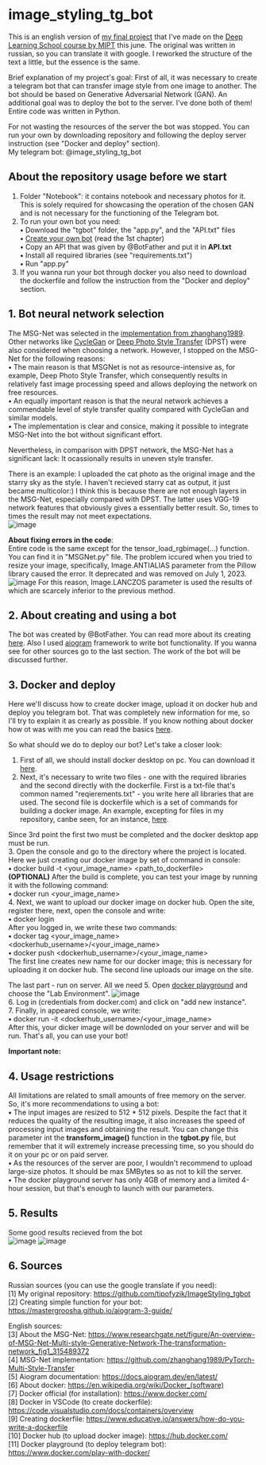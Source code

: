 # image_styling_tg_bot

This is an english version of [my final project](https://github.com/tipofyzik/ImageStyling_tgbot) that I've made on the [Deep Learning School course by MIPT](https://dls.samcs.ru/en/dls) this june. The original was written in russian, so you can translate it with google. I reworked the structure of the text a little, but the essence is the same.

Brief explanation of my project's goal: First of all, it was necessary to create a telegram bot that can transfer image style from one image to another. The bot should be based on Generative Adversarial Network (GAN). An additional goal was to deploy the bot to the server. I've done both of them! Entire code was written in Python.

For not wasting the resources of the server the bot was stopped. You can run your own by downloading repository and following the deploy server instruction (see "Docker and deploy" section).  
My telegram bot: @image_styling_tg_bot

## About the repository usage before we start
  1. Folder "Notebook": it contains notebook and necessary photos for it. This is solely required for showcasing the operation of the chosen GAN and is not necessary for the functioning of the Telegram bot.
  2. To run your own bot you need:  
     **•** Download the "tgbot" folder, the "app.py", and the "API.txt" files  
     **•** [Create your own bot](https://sendpulse.com/knowledge-base/chatbot/telegram/create-telegram-chatbot#create-bot) (read the 1st chapter)  
     **•** Copy an API that was given by @BotFather and put it in **API.txt**    
     **•** Install all required libraries (see "requirements.txt")  
     **•** Run "app.py"
  3. If you wanna run your bot through docker you also need to download the dockerfile and follow the instruction from the "Docker and deploy" section.

## 1. Bot neural network selection
  The MSG-Net was selected in the [implementation from zhanghang1989](https://github.com/zhanghang1989/PyTorch-Multi-Style-Transfer). Other networks like [CycleGan](https://github.com/junyanz/pytorch-CycleGAN-and-pix2pix) or [Deep Photo Style Transfer](https://github.com/ray075hl/DeepPhotoStyle_pytorch) (DPST) were also considered when choosing a network. However, I stopped on the MSG-Net for the following reasons:    
  **•** The main reason is that MSGNet is not as resource-intensive as, for example, Deep Photo Style Transfer, which consequently results in relatively fast image processing speed and allows deploying the network on free resources.  
  **•** An equally important reason is that the neural network achieves a commendable level of style transfer quality compared with CycleGan and similar models.  
  **•** The implementation is clear and consice, making it possible to integrate MSG-Net into the bot without significant effort. 

Nevertheless, in comparison with DPST network, the MSG-Net has a significant lack: It ocassionally results in uneven style transfer. 

There is an example: I uploaded the cat photo as the original image and the starry sky as the style. I haven't recieved starry cat as output, it just became multicolor:) I think this is because there are not enough layers in the MSG-Net, especially compared with DPST. The latter uses VGG-19 network features that obviously gives a essentially better result. So, times to times the result may not meet expectations.  
![image](https://github.com/tipofyzik/image_styling_tg_bot/assets/84290230/40c644fa-febd-42f7-9d7c-ba3768a0e398)

**About fixing errors in the code**:  
Entire code is the same except for the tensor_load_rgbimage(...) function. You can find it in "MSGNet.py" file. The problem iccured when you tried to resize your image, specifically, Image.ANTIALIAS parameter from the Pillow library caused the error. It deprecated and was removed on July 1, 2023.
![image](https://github.com/tipofyzik/image_styling_tg_bot/assets/84290230/e7456cb9-fd16-4c0f-a534-ccbb6a81c5ba)
For this reason, Image.LANCZOS parameter is used the results of which are scarcely inferior to the previous method.

## 2. About creating and using a bot
The bot was created by @BotFather. You can read more about its creating [here](https://sendpulse.com/knowledge-base/chatbot/telegram/create-telegram-chatbot#create-bot). Also I used [aiogram](https://docs.aiogram.dev/en/latest/) framework to write bot functionality. If you wanna see for other sources go to the last section. The work of the bot will be discussed further.



## 3. Docker and deploy
Here we'll discuss how to create docker image, upload it on docker hub and deploy you telegram bot. That was completely new information for me, so I'll try to explain it as crearly as possible. If you know nothing about docker how ot was with me you can read the basics [here](https://en.wikipedia.org/wiki/Docker_(software)). 

So what should we do to deploy our bot? Let's take a closer look:
1. First of all, we should install docker desktop on pc. You can download it [here](https://www.docker.com/).  
2. Next, it's necessary to write two files - one with the required libraries and the second directly with the dockerfile. First is a txt-file that's common named  "reqierements.txt" - you write here all libraries that are used. The second file is dockerfile which is a set of commands for building a docker image. An example, excepting for files in my repository, canbe seen, for an instance, [here](https://www.educative.io/answers/how-do-you-write-a-dockerfile).

Since 3rd point the first two must be completed and the docker desktop app must be run.  
3. Open the console and go to the directory where the project is located. Here we just creating our docker image by set of command in console:  
**•** docker build -t <your_image_name> <path_to_dockerfile>  
**(OPTIONAL)** After the build is complete, you can test your image by running it with the following command:  
**•** docker run <your_image_name>  
4. Next, we want to upload our docker image on docker hub. Open the site, register there, next, open the console and write:  
**•** docker login  
After you logged in, we write these two commands:  
**•** docker tag <your_image_name> <dockerhub_username>/<your_image_name>  
**•** docker push <dockerhub_username>/<your_image_name>  
The first line creates new name for our docker image; this is necessary for uploading it on docker hub. The second line uploads our image on the site.

The last part - run on server. All we need 
5. Open [docker playground](https://www.docker.com/play-with-docker/) and choose the "Lab Environment".
![image](https://github.com/tipofyzik/image_styling_tg_bot/assets/84290230/cba3d20b-e3e6-4d22-abe3-7d68bf67b93d)  
6. Log in (credentials from docker.com) and click on "add new instance".  
7. Finally, in appeared console, we write:  
**•** docker run -it <dockerhub_username>/<your_image_name>  
After this, your dicker image will be downloded on your server and will be run. That's all, you can use your bot!

**Important note:**  




## 4. Usage restrictions
All limitations are related to small amounts of free memory on the server. So, it's more recommendations to using a bot:  
**•** The input images are resized to 512 * 512 pixels. Despite the fact that it reduces the quality of the resulting image, it also increases the speed of processing input images and obtaining the result. You can change this parameter int the **transform_image()** function in the **tgbot.py** file, but remember that it will extremely increase precessing time, so you should do it on your pc or on paid server.    
**•** As the resources of the server are poor, I wouldn't recommend to upload large-size photos. It should be max 5MBytes so as not to kill the server.   
**•** The docker playground server has only 4GB of memory and a limited 4-hour session, but that's enough to launch with our parameters.

## 5. Results
Some good results recieved from the bot  
![image](https://github.com/tipofyzik/image_styling_tg_bot/assets/84290230/17b40370-fa9b-4a0c-8dd7-8f636398a6db)
![image](https://github.com/tipofyzik/image_styling_tg_bot/assets/84290230/96a238c2-134e-42d0-a496-10544f1c8046)

## 6. Sources
Russian sources (you can use the google translate if you need):  
[1] My original repository: https://github.com/tipofyzik/ImageStyling_tgbot  
[2] Creating simple function for your bot: https://mastergroosha.github.io/aiogram-3-guide/ 

English sources:  
[3] About the MSG-Net: https://www.researchgate.net/figure/An-overview-of-MSG-Net-Multi-style-Generative-Network-The-transformation-network_fig1_315489372  
[4] MSG-Net implementation: https://github.com/zhanghang1989/PyTorch-Multi-Style-Transfer  
[5] Aiogram documentation: https://docs.aiogram.dev/en/latest/  
[6] About docker: https://en.wikipedia.org/wiki/Docker_(software)  
[7] Docker official (for installation): https://www.docker.com/  
[8] Docker in VSCode (to create dockerfile): https://code.visualstudio.com/docs/containers/overview  
[9] Creating dockerfile: https://www.educative.io/answers/how-do-you-write-a-dockerfile  
[10] Docker hub (to upload docker image): https://hub.docker.com/  
[11] Docker playground (to deploy telegram bot): https://www.docker.com/play-with-docker/

